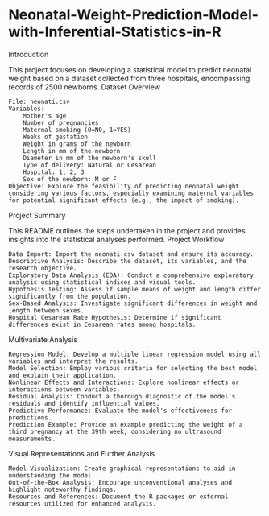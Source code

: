 # Neonatal-Weight-Prediction-Model-with-Inferential-Statistics-in-R

Introduction

This project focuses on developing a statistical model to predict neonatal weight based on a dataset collected from three hospitals, encompassing records of 2500 newborns.
Dataset Overview

    File: neonati.csv
    Variables:
        Mother's age
        Number of pregnancies
        Maternal smoking (0=NO, 1=YES)
        Weeks of gestation
        Weight in grams of the newborn
        Length in mm of the newborn
        Diameter in mm of the newborn's skull
        Type of delivery: Natural or Cesarean
        Hospital: 1, 2, 3
        Sex of the newborn: M or F
    Objective: Explore the feasibility of predicting neonatal weight considering various factors, especially examining maternal variables for potential significant effects (e.g., the impact of smoking).

Project Summary

This README outlines the steps undertaken in the project and provides insights into the statistical analyses performed.
Project Workflow

    Data Import: Import the neonati.csv dataset and ensure its accuracy.
    Descriptive Analysis: Describe the dataset, its variables, and the research objective.
    Exploratory Data Analysis (EDA): Conduct a comprehensive exploratory analysis using statistical indices and visual tools.
    Hypothesis Testing: Assess if sample means of weight and length differ significantly from the population.
    Sex-Based Analysis: Investigate significant differences in weight and length between sexes.
    Hospital Cesarean Rate Hypothesis: Determine if significant differences exist in Cesarean rates among hospitals.

Multivariate Analysis

    Regression Model: Develop a multiple linear regression model using all variables and interpret the results.
    Model Selection: Employ various criteria for selecting the best model and explain their application.
    Nonlinear Effects and Interactions: Explore nonlinear effects or interactions between variables.
    Residual Analysis: Conduct a thorough diagnostic of the model's residuals and identify influential values.
    Predictive Performance: Evaluate the model's effectiveness for predictions.
    Prediction Example: Provide an example predicting the weight of a third pregnancy at the 39th week, considering no ultrasound measurements.

Visual Representations and Further Analysis

    Model Visualization: Create graphical representations to aid in understanding the model.
    Out-of-the-Box Analysis: Encourage unconventional analyses and highlight noteworthy findings.
    Resources and References: Document the R packages or external resources utilized for enhanced analysis.
